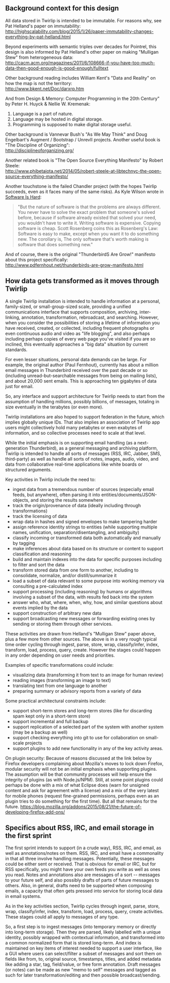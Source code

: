## Background context for this design

All data stored in Twirlip is intended to be immutable.
For reasons why, see Pat Helland's paper on immutability:  
http://highscalability.com/blog/2015/1/26/paper-immutability-changes-everything-by-pat-helland.html

Beyond experiments with semantic triples over decades for Pointrel, this design is also informed by Pat Helland's other paper on making "Mulligan Stew" from heterogeneous data:  
http://cacm.acm.org/magazines/2011/6/108666-if-you-have-too-much-data-then-good-enough-is-good-enough/fulltext

Other background reading includes William Kent's "Data and Reality" on how the map is not the territory:  
http://www.bkent.net/Doc/darxrp.htm

And from Design & Memory: Computer Programming in the 20th Century" by Peter H. Huyck & Nellie W. Kremenak:

1. Language is a part of nature.
2. Language may be hosted in digital storage.
3. Programming is supposed to make digital storage useful.

Other background is Vannevar Bush's "As We May Think" and Doug Engelbart's Augment / Bootstrap / UnrevII projects. 
Another useful book is "The Discipline of Organizing":  
http://disciplineoforganizing.org/

Another related book is "The Open Source Everything Manifesto" by Robert Steele:  
http://www.phibetaiota.net/2014/05/robert-steele-at-libtechnyc-the-open-source-everything-manifesto/

Another touchstone is the failed Chandler project
(with the hopes Twirlip succeeds, even as it faces many of the same risks).
As Kyle Wilson wrote in [Software Is Hard](http://gamearchitect.net/Articles/SoftwareIsHard.html):
> "But the nature of software is that the problems are always different.
> You never have to solve the exact problem that someone's solved before,
> because if software already existed that solved your need, you wouldn't have to write it.
> Writing software is expensive. Copying software is cheap.
> Scott Rosenberg coins this as Rosenberg's Law:
> Software is easy to make, except when you want it to do something new.
> The corollary is, The only software that's worth making is software that does something new."

And of course, there is the original "ThunderbirdS Are Grow!" manifesto about this project specifically:    
http://www.pdfernhout.net/thunderbirds-are-grow-manifesto.html

## How data gets transformed as it moves through Twirlip

A single Twirlip installation is intended to handle information at a personal,
family-sized, or small-group-sized scale, providing a unified communications interface
that supports composition, archiving, inter-linking, annotation, transformation, rebroadcast, and searching.
However, when you consider the possibilities
of storing a lifetime of information you have received, created, or collected,
including frequent photographs or even continuous audio and video as "life blogging",
and also perhaps including perhaps copies of every web page you've visited if you are so inclined,
this eventually approaches a "big data" situation by current standards.

For even lesser situations, personal data demands can be large.
For example, the original author (Paul Fernhout), currently has about a million email messages
in Thunderbird received over the past decade or so
(including unread-but-searchable messages from being on mailing lists),
and about 20,000 sent emails. This is approaching ten gigabytes of data just for email.

So, any interface and support architecture for Twirlip needs to start from
the assumption of handling millions, possibly billions, of messages,
totaling in size eventually in the terabytes (or even more).

Twirlip installations are also hoped to support federation in the future,
which implies globally unique IDs. That also implies an association of Twirlip app users
might collectively hold many petabytes or even exabytes of information,
and so collective processes need to scale at that level.

While the initial emphasis is on supporting email handling (as a next-generation Thunderbird),
as a general messaging and archiving platform,
Twirlip is intended to handle all sorts of messages (RSS, IRC, Jabber, SMS, third-party)
as well as handle all sorts of notes, images, audio, video, and data from collaborative real-time applications like white boards or structured arguments.

Key activities in Twirlip include the need to:

* ingest data from a tremendous number of sources (especially email feeds, but anywhere), often parsing it into entities/documents/JSON-objects, and storing the results somewhere
* track the origin/provenance of data (ideally including through transformations)
* track the licensing of data
* wrap data in hashes and signed envelopes to make tampering harder
* assign reference identity strings to entities (while supporting multiple names, unification, separation/disentangling, and ambiguity)
* classify incoming or transformed data both automatically and manually by tagging
* make inferences about data based on its structure or content to support classification and reasoning
* build and maintain indexes into the data for specific purposes including to filter and sort the data
* transform stored data from one form to another, including to consolidate, normalize, and/or distill/summarize it
* load a subset of data relevant to some purpose into working memory via consulting a pre-calculated index
* support processing (including reasoning) by humans or algorithms involving a subset of the data, with results fed back into the system
* answer who, what, where, when, why, how, and similar questions about events implied by the data
* support construction of arbitrary new data
* support broadcasting new messages or forwarding existing ones by sending or storing them through other services.

These activities are drawn from Helland's "Mulligan Stew" paper above,
plus a few more from other sources. The above is in a very rough typical time order
cycling through ingest, parse, store, wrap, classify/infer, index, transform, load,
process, query, create.
However the stages could happen in any order depending on user needs and priorities.

Examples of specific transformations could include:

* visualizing data (transforming it from text to an image for human review)
* reading images (transforming an image to text)
* translating text from one language to another
* preparing summary or advisory reports from a variety of data

Some practical architectural constraints include:
* support short-term stores and long-term stores (like for discarding spam kept only in a short-term store) 
* support incremental and full backup
* support replication of a selected part of the system with another system (may be a backup as well)
* support checking everything into git to use for collaboration on small-scale projects
* support plugins to add new functionality in any of the key activity areas.

On plugin security: Because of reasons discussed at the link below by Firefox developers complaining about Mozilla's moves
to lock down Firefox, modular security will not be an initial emphasis when supporting
plugins. The assumption will be that community processes will help ensure the integrity of plugins (as with Node.js/NPM).
Still, at some point plugins could perhaps
be done with a mix of what Eclipse does (warn for unsigned content and ask for agreement with a license)
and a mix of the very latest for mobile phones (request fine-grained permissions,
perhaps even as an plugin tries to do something for the first time).
But all that remains for the future.
https://blog.mozilla.org/addons/2015/08/21/the-future-of-developing-firefox-add-ons/

## Specifics about RSS, IRC, and email storage in the first sprint

The first sprint intends to support (in a crude way), RSS, IRC, and email, as well as annotations/notes on them.
RSS, IRC, and email have a commonality in that all three involve handling messages.
Potentially, these messages could be either sent or received.
That is obvious for email or IRC, but for RSS specifically, you might have your own feeds you write as well as ones you read.
Notes and annotations also are messages of a sort -- messages to your future self, and also possibly drafts of parts of future messages to others.
Also, in general, drafts need to be supported when composing emails,
a capacity that often gets pressed into service for storing local data in email systems.

As in the key activities section, Twirlip cycles through ingest, parse, store, wrap, classify/infer, index, transform, load,
process, query, create activities. These stages could all apply to messages of any type.

So, a first step is to ingest messages (into temporary memory or directly into long-term storage).
Then they are parsed, likely labelled with a unique identity, possibly wrapped with contextual information, and transformed into a common normalized form that is stored long-term.
And index is maintained on key items of interest needed to support a user interface,
like a GUI where users can select/filter a subset of messages and sort them on fields like
from, to, original source, timestamps, titles, and added metadata like adding a star, tag, field/value, or free form annotation.
Draft messages (or notes) can be made as new "memo to self" messages and tagged as such for later transformation/editing and then possible broadcast/sending.

